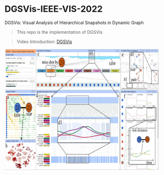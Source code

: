 # DGSVis-IEEE-VIS-2022
DGSVis: Visual Analysis of Hierarchical Snapshots in Dynamic Graph
> This repo is the implementation of DGSVis

> Video Introduction: [DGSVis](https://youtu.be/kpBpfko1_zs)

<img src="https://github.com/BaofengChang/DGSVis/raw/main/Figs/teaser.jpg" height="400px" width="800px">

